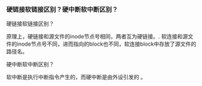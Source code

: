 ### 硬链接软链接区别？硬中断软中断区别？

硬链接软链接区别？

原理上，硬链接和源文件的inode节点号相同，两者互为硬链接。. 软连接和源文件的inode节点号不同，进而指向的block也不同，软连接block中存放了源文件的路径名。



硬中断软中断区别？

软中断是执行中断指令产生的，而硬中断是由外设引发的 。